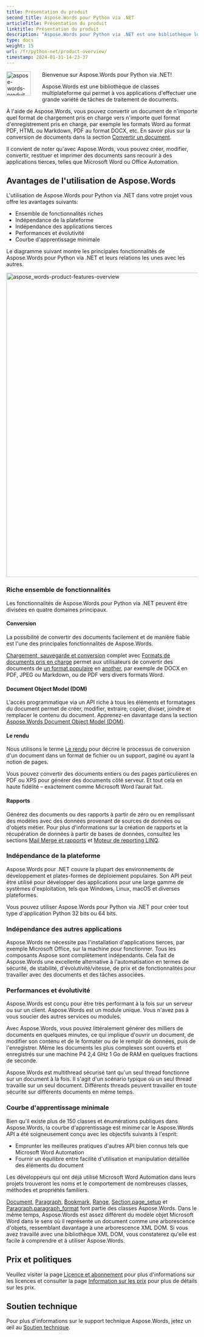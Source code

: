 ```yaml
---
title: Présentation du produit
second_title: Aspose.Words pour Python via .NET
articleTitle: Présentation du produit
linktitle: Présentation du produit
description: "Aspose.Words pour Python via .NET est une bibliothèque logicielle conçue pour créer, modifier, convertir, restituer et imprimer des documents sans recourir à aucun autre logiciel."
type: docs
weight: 15
url: /fr/python-net/product-overview/
timestamp: 2024-01-31-14-23-37
---
```


<img src="/words/python-net/product-overview/product-overview_1" alt="aspose-words-produit" align="left" style="width:64px; margin: 0 30px 30px 0"/>

Bienvenue sur Aspose.Words pour Python via .NET!

Aspose.Words est une bibliothèque de classes multiplateforme qui permet à vos applications d'effectuer une grande variété de tâches de traitement de documents.

À l'aide de Aspose.Words, vous pouvez convertir un document de n'importe quel format de chargement pris en charge vers n'importe quel format d'enregistrement pris en charge, par exemple les formats Word au format PDF, HTML ou Markdown, PDF au format DOCX, etc. En savoir plus sur la conversion de documents dans la section [Convertir un document](/words/fr/python-net/convert-a-document/).

Il convient de noter qu'avec Aspose.Words, vous pouvez créer, modifier, convertir, restituer et imprimer des documents sans recourir à des applications tierces, telles que Microsoft Word ou Office Automation.

## Avantages de l'utilisation de Aspose.Words

L'utilisation de Aspose.Words pour Python via .NET dans votre projet vous offre les avantages suivants:

- Ensemble de fonctionnalités riches
- Indépendance de la plateforme
- Indépendance des applications tierces
- Performances et évolutivité
- Courbe d'apprentissage minimale

Le diagramme suivant montre les principales fonctionnalités de Aspose.Words pour Python via .NET et leurs relations les unes avec les autres.

<img src="/words/python-net/product-overview/aspose-words-product-features-overview.png" alt="aspose_words-product-features-overview" style="width:800px"/>

### Riche ensemble de fonctionnalités

Les fonctionnalités de Aspose.Words pour Python via .NET peuvent être divisées en quatre domaines principaux.

#### Conversion

La possibilité de convertir des documents facilement et de manière fiable est l'une des principales fonctionnalités de Aspose.Words.

[Chargement, sauvegarde et conversion](/words/fr/python-net/loading-saving-and-converting/) complet avec [Formats de documents pris en charge](/words/fr/python-net/supported-document-formats/) permet aux utilisateurs de convertir des documents de [un format populaire](https://reference.aspose.com/words/fr/net/aspose.words/loadformat/) en [another](https://reference.aspose.com/words/fr/net/aspose.words/saveformat/), par exemple de DOCX en PDF, JPEG ou Markdown, ou de PDF vers divers formats Word.

#### Document Object Model (DOM)

L'accès programmatique via un API riche à tous les éléments et formatages du document permet de créer, modifier, extraire, copier, diviser, joindre et remplacer le contenu du document. Apprenez-en davantage dans la section [Aspose.Words Document Object Model (DOM)](/words/fr/python-net/aspose-words-document-object-model/).

#### Le rendu

Nous utilisons le terme [Le rendu](/words/fr/python-net/rendering/) pour décrire le processus de conversion d'un document dans un format de fichier ou un support, paginé ou ayant la notion de pages.

Vous pouvez convertir des documents entiers ou des pages particulières en PDF ou XPS pour générer des documents côté serveur. Et tout cela en haute fidélité – exactement comme Microsoft Word l’aurait fait.

#### Rapports

Générez des documents ou des rapports à partir de zéro ou en remplissant des modèles avec des données provenant de sources de données ou d'objets métier. Pour plus d'informations sur la création de rapports et la récupération de données à partir de bases de données, consultez les sections [Mail Merge et rapports](/words/python-net/mail-merge-and-reporting/) et [Moteur de reporting LINQ](/words/python-net/linq-reporting-engine/).

### Indépendance de la plateforme

Aspose.Words pour .NET couvre la plupart des environnements de développement et plates-formes de déploiement populaires. Son API peut être utilisé pour développer des applications pour une large gamme de systèmes d'exploitation, tels que Windows, Linux, macOS et diverses plateformes.

Vous pouvez utiliser Aspose.Words pour Python via .NET pour créer tout type d'application Python 32 bits ou 64 bits.

### Indépendance des autres applications

Aspose.Words ne nécessite pas l'installation d'applications tierces, par exemple Microsoft Office, sur la machine pour fonctionner. Tous les composants Aspose sont complètement indépendants. Cela fait de Aspose.Words une excellente alternative à l'automatisation en termes de sécurité, de stabilité, d'évolutivité/vitesse, de prix et de fonctionnalités pour travailler avec des documents et des tâches associées.

### Performances et évolutivité

Aspose.Words est conçu pour être très performant à la fois sur un serveur ou sur un client. Aspose.Words est un module unique. Vous n'avez pas à vous soucier des autres services ou modules.

Avec Aspose.Words, vous pouvez littéralement générer des milliers de documents en quelques minutes, ce qui implique d'ouvrir un document, de modifier son contenu et de le formater ou de le remplir de données, puis de l'enregistrer. Même les documents les plus complexes sont ouverts et enregistrés sur une machine P4 2,4 GHz 1 Go de RAM en quelques fractions de seconde.

Aspose.Words est multithread sécurisé tant qu'un seul thread fonctionne sur un document à la fois. Il s'agit d'un scénario typique où un seul thread travaille sur un seul document. Différents threads peuvent travailler en toute sécurité sur différents documents en même temps.

### Courbe d'apprentissage minimale

Bien qu'il existe plus de 150 classes et énumérations publiques dans Aspose.Words, la courbe d'apprentissage est minime car le Aspose.Words API a été soigneusement conçu avec les objectifs suivants à l'esprit:

- Emprunter les meilleures pratiques d'autres API bien connus tels que Microsoft Word Automation
- Fournir un équilibre entre facilité d'utilisation et manipulation détaillée des éléments du document

Les développeurs qui ont déjà utilisé Microsoft Word Automation dans leurs projets trouveront les noms et le comportement de nombreuses classes, méthodes et propriétés familiers.

[Document](https://reference.aspose.com/words/python-net/aspose.words/document/), [Paragraph](https://reference.aspose.com/words/python-net/aspose.words/paragraph/), [Bookmark](https://reference.aspose.com/words/python-net/aspose.words/bookmark/), [Range](https://reference.aspose.com/words/python-net/aspose.words/range/), [Section.page_setup](https://reference.aspose.com/words/python-net/aspose.words/section/page_setup/) et [Paragraph.paragraph_format](https://reference.aspose.com/words/python-net/aspose.words/paragraph/paragraph_format/) font partie des classes Aspose.Words. Dans le même temps, Aspose.Words est assez différent du modèle objet Microsoft Word dans le sens où il représente un document comme une arborescence d'objets, ressemblant davantage à une arborescence XML DOM. Si vous avez travaillé avec une bibliothèque XML DOM, vous constaterez qu'elle est facile à comprendre et à utiliser Aspose.Words.

## Prix et politiques

Veuillez visiter la page [Licence et abonnement](/words/fr/python-net/licensing/) pour plus d'informations sur les licences et consulter la page [Information sur les prix](https://purchase.aspose.com/pricing/words/family/) pour plus de détails sur les prix.

## Soutien technique

Pour plus d'informations sur le support technique Aspose.Words, jetez un œil au [Soutien technique](/words/fr/net/technical-support/).

